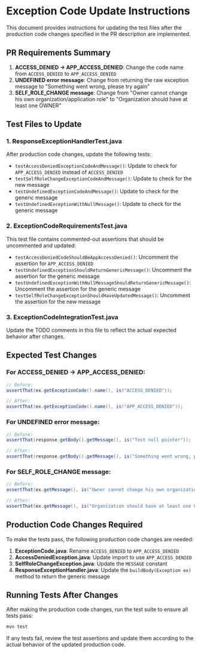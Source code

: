 # Exception Code Update Instructions

This document provides instructions for updating the test files after the production code changes specified in the PR description are implemented.

## PR Requirements Summary

1. **ACCESS_DENIED → APP_ACCESS_DENIED**: Change the code name from `ACCESS_DENIED` to `APP_ACCESS_DENIED`
2. **UNDEFINED error message**: Change from returning the raw exception message to "Something went wrong, please try again"
3. **SELF_ROLE_CHANGE message**: Change from "Owner cannot change his own organization/application role" to "Organization should have at least one OWNER"

## Test Files to Update

### 1. ResponseExceptionHandlerTest.java

After production code changes, update the following tests:

- `testAccessDeniedExceptionCodeAndMessage()`: Update to check for `APP_ACCESS_DENIED` instead of `ACCESS_DENIED`
- `testSelfRoleChangeExceptionCodeAndMessage()`: Update to check for the new message
- `testUndefinedExceptionCodeAndMessage()`: Update to check for the generic message
- `testUndefinedExceptionWithNullMessage()`: Update to check for the generic message

### 2. ExceptionCodeRequirementsTest.java

This test file contains commented-out assertions that should be uncommented and updated:

- `testAccessDeniedCodeShouldBeAppAccessDenied()`: Uncomment the assertion for `APP_ACCESS_DENIED`
- `testUndefinedExceptionShouldReturnGenericMessage()`: Uncomment the assertion for the generic message
- `testUndefinedExceptionWithNullMessageShouldReturnGenericMessage()`: Uncomment the assertion for the generic message
- `testSelfRoleChangeExceptionShouldHaveUpdatedMessage()`: Uncomment the assertion for the new message

### 3. ExceptionCodeIntegrationTest.java

Update the TODO comments in this file to reflect the actual expected behavior after changes.

## Expected Test Changes

### For ACCESS_DENIED → APP_ACCESS_DENIED:

```java
// Before:
assertThat(ex.getExceptionCode().name(), is("ACCESS_DENIED"));

// After:
assertThat(ex.getExceptionCode().name(), is("APP_ACCESS_DENIED"));
```

### For UNDEFINED error message:

```java
// Before:
assertThat(response.getBody().getMessage(), is("Test null pointer"));

// After:
assertThat(response.getBody().getMessage(), is("Something went wrong, please try again"));
```

### For SELF_ROLE_CHANGE message:

```java
// Before:
assertThat(ex.getMessage(), is("Owner cannot change his own organization/application role"));

// After:
assertThat(ex.getMessage(), is("Organization should have at least one OWNER"));
```

## Production Code Changes Required

To make the tests pass, the following production code changes are needed:

1. **ExceptionCode.java**: Rename `ACCESS_DENIED` to `APP_ACCESS_DENIED`
2. **AccessDeniedException.java**: Update import to use `APP_ACCESS_DENIED`
3. **SelfRoleChangeException.java**: Update the `MESSAGE` constant
4. **ResponseExceptionHandler.java**: Update the `buildBody(Exception ex)` method to return the generic message

## Running Tests After Changes

After making the production code changes, run the test suite to ensure all tests pass:

```bash
mvn test
```

If any tests fail, review the test assertions and update them according to the actual behavior of the updated production code.